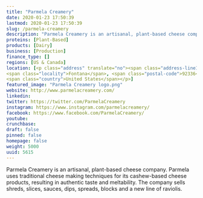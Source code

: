 ```yaml
---
title: "Parmela Creamery"
date: 2020-01-23 17:50:39
lastmod: 2020-01-23 17:50:39
slug: /parmela-creamery
description: "Parmela Creamery is an artisanal, plant-based cheese company. Parmela uses traditional cheese making techniques for its cashew-based cheese products, resulting in authentic taste and meltability. The company sells shreds, slices, sauces, dips, spreads, blocks and a new line of raviolis."
proteins: [Plant-Based]
products: [Dairy]
business: [Production]
finance_type: []
regions: [US & Canada]
location: [<p class="address" translate="no"><span class="address-line1">Quietstream Lane</span><br>
<span class="locality">Fontana</span>, <span class="postal-code">92336</span><br>
<span class="country">United States</span></p>]
featured_image: "Parmela Creamery logo.png"
website: http://www.parmelacreamery.com/
linkedin: 
twitter: https://twitter.com/ParmelaCreamery
instagram: https://www.instagram.com/parmelacreamery/
facebook: https://www.facebook.com/ParmelaCreamery/
youtube: 
crunchbase: 
draft: false
pinned: false
homepage: false
weight: 5000
uuid: 5615
---
```

Parmela Creamery is an artisanal, plant-based cheese company. Parmela uses traditional cheese making techniques for its cashew-based cheese products, resulting in authentic taste and meltability. The company sells shreds, slices, sauces, dips, spreads, blocks and a new line of raviolis.
